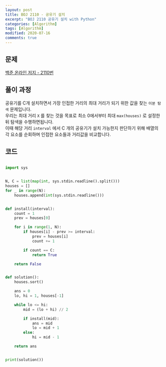 ```yaml
---
layout: post
title: BOJ 2110 - 공유기 설치
excerpt: "BOJ 2110 공유기 설치 with Python"
categories: [Algorithm]
tags: [Algorithm]
modified: 2020-07-16
comments: true
---
```


## 문제
[백준 온라인 저지 - 2110번](https://www.acmicpc.net/problem/2110)


## 풀이 과정
공유기를 C개 설치하면서 가장 인접한 거리의 최대 거리가 되기 위한 값을 찾는 `이분 탐색` 문제입니다. <br>
우리는 최대 거리 `X` 를 찾는 것을 목표로 최소 0에서부터 최대 `max(houses)` 로 설정한 뒤 탐색을 수행하면됩니다. <br>
이때 해당 거리 `interval` 에서 C 개의 공유기가 설치 가능한지 판단하기 위해 배열의 각 요소를 순회하며 인접한 요소들과 거리값을 비교합니다. <br>


## 코드

~~~ python

import sys


N, C = list(map(int, sys.stdin.readline().split()))
houses = []
for _ in range(N):
    houses.append(int(sys.stdin.readline()))


def install(interval):
    count = 1
    prev = houses[0]

    for i in range(1, N):
        if houses[i] - prev >= interval:
            prev = houses[i]
            count += 1

        if count == C:
            return True

    return False


def solution():
    houses.sort()

    ans = 0
    lo, hi = 1, houses[-1]

    while lo <= hi:
        mid = (lo + hi) // 2

        if install(mid):
            ans = mid
            lo = mid + 1
        else:
            hi = mid - 1

    return ans


print(solution())

~~~